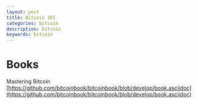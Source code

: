 ```yaml
---
layout: post
title: Bitcoin 101
categories: bitcoin
description: bitcoin
keywords: bitcoin
---
```


# Books
Mastering Bitcoin [https://github.com/bitcoinbook/bitcoinbook/blob/develop/book.asciidoc](https://github.com/bitcoinbook/bitcoinbook/blob/develop/book.asciidoc)  